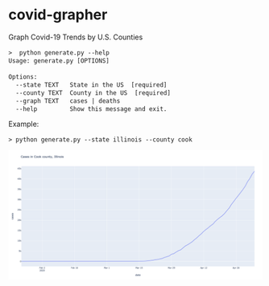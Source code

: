 # covid-grapher
Graph Covid-19 Trends by U.S. Counties


```
>  python generate.py --help
Usage: generate.py [OPTIONS]

Options:
  --state TEXT   State in the US  [required]
  --county TEXT  County in the US  [required]
  --graph TEXT   cases | deaths
  --help         Show this message and exit.
```

Example:

```
> python generate.py --state illinois --county cook
```

![](example.png)
